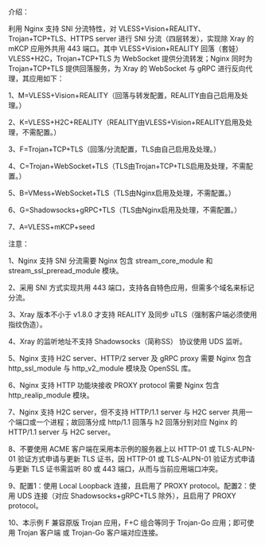 介绍：

利用 Nginx 支持 SNI 分流特性，对 VLESS+Vision+REALITY、Trojan+TCP+TLS、HTTPS server 进行 SNI 分流（四层转发），实现除 Xray 的 mKCP 应用外共用 443 端口。其中 VLESS+Vision+REALITY 回落（套娃） VLESS+H2C，Trojan+TCP+TLS 为 WebSocket 提供分流转发；Nginx 同时为 Trojan+TCP+TLS 提供回落服务，为 Xray 的 WebSocket 与 gRPC 进行反向代理，其应用如下：

1、M=VLESS+Vision+REALITY（回落与转发配置，REALITY由自己启用及处理。）

2、K=VLESS+H2C+REALITY（REALITY由VLESS+Vision+REALITY启用及处理，不需配置。）

3、F=Trojan+TCP+TLS（回落/分流配置，TLS由自己启用及处理。）

4、C=Trojan+WebSocket+TLS（TLS由Trojan+TCP+TLS启用及处理，不需配置。）

5、B=VMess+WebSocket+TLS（TLS由Nginx启用及处理，不需配置。）

6、G=Shadowsocks+gRPC+TLS（TLS由Nginx启用及处理，不需配置。）

7、A=VLESS+mKCP+seed

注意：

1、Nginx 支持 SNI 分流需要 Nginx 包含 stream_core_module 和 stream_ssl_preread_module 模块。

2、采用 SNI 方式实现共用 443 端口，支持各自特色应用，但需多个域名来标记分流。

3、Xray 版本不小于 v1.8.0 才支持 REALITY 及同步 uTLS（强制客户端必须使用指纹伪造）。

4、Xray 的监听地址不支持 Shadowsocks（简称SS） 协议使用 UDS 监听。

5、Nginx 支持 H2C server、HTTP/2 server 及 gRPC proxy 需要 Nginx 包含 http_ssl_module 与 http_v2_module 模块及 OpenSSL 库。

6、Nginx 支持 HTTP 功能块接收 PROXY protocol 需要 Nginx 包含 http_realip_module 模块。

7、Nginx 支持 H2C server，但不支持 HTTP/1.1 server 与 H2C server 共用一个端口或一个进程；故回落分成 http/1.1 回落与 h2 回落分别对应 Nginx 的 HTTP/1.1 server 与 H2C server。

8、不要使用 ACME 客户端在采用本示例的服务器上以 HTTP-01 或 TLS-ALPN-01 验证方式申请与更新 TLS 证书，因 HTTP-01 或 TLS-ALPN-01 验证方式申请与更新 TLS 证书需监听 80 或 443 端口，从而与当前应用端口冲突。

9、配置1：使用 Local Loopback 连接，且启用了 PROXY protocol。配置2：使用 UDS 连接（对应 Shadowsocks+gRPC+TLS 除外），且启用了 PROXY protocol。

10、本示例 F 兼容原版 Trojan 应用，F+C 组合等同于 Trojan-Go 应用；即可使用 Trojan 客户端 或 Trojan-Go 客户端对应连接。
